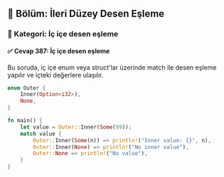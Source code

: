 ## 📘 Bölüm: İleri Düzey Desen Eşleme
### 🔹 Kategori: İç içe desen eşleme
#### ✅ Cevap 387: İç içe desen eşleme

Bu soruda, iç içe enum veya struct'lar üzerinde match ile desen eşleme yapılır ve içteki değerlere ulaşılır.

```rust
enum Outer {
    Inner(Option<i32>),
    None,
}

fn main() {
    let value = Outer::Inner(Some(99));
    match value {
        Outer::Inner(Some(n)) => println!("Inner value: {}", n),
        Outer::Inner(None) => println!("No inner value"),
        Outer::None => println!("No value"),
    }
}
```
